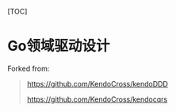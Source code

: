 [TOC]

# Go领域驱动设计

Forked from:
> https://github.com/KendoCross/kendoDDD
> 
> https://github.com/KendoCross/kendocqrs
